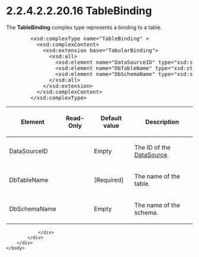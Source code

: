 <html dir="LTR" xmlns:mshelp="http://msdn.microsoft.com/mshelp" xmlns:ddue="http://ddue.schemas.microsoft.com/authoring/2003/5" xmlns:xlink="http://www.w3.org/1999/xlink" xmlns:tool="http://www.microsoft.com/tooltip">
    <head>
        <meta http-equiv="Content-Type" content="text/html; CHARSET=utf-8"></meta>
        <meta name="save" content="history"></meta>
        <title>2.2.4.2.2.20.16 TableBinding</title>
        <xml>
            <mshelp:toctitle title="2.2.4.2.2.20.16 TableBinding"></mshelp:toctitle>
            <mshelp:rltitle title="[MS-SSAS]: TableBinding"></mshelp:rltitle>
            <mshelp:keyword index="A" term="56666f72-7306-4564-9d8d-f6b744a06491"></mshelp:keyword>
            <mshelp:attr name="DCSext.ContentType" value="open specification"></mshelp:attr>
            <mshelp:attr name="AssetID" value="56666f72-7306-4564-9d8d-f6b744a06491"></mshelp:attr>
            <mshelp:attr name="TopicType" value="kbRef"></mshelp:attr>
            <mshelp:attr name="DCSext.Title" value="[MS-SSAS]: TableBinding" />
        </xml>
    </head>
    <body>
        <div id="header">
            <h1 class="heading">2.2.4.2.2.20.16 TableBinding</h1>
        </div>
        <div id="mainSection">
            <div id="mainBody">
                <div id="allHistory" class="saveHistory"></div>
                <div id="sectionSection0" class="section" name="collapseableSection">
                    

<p>The <b>TableBinding</b> complex type represents a binding to
a table.           </p>

<dl>
<dd>
<div><pre>   &lt;xsd:complexType name=&quot;TableBinding&quot; &gt;
     &lt;xsd:complexContent&gt;
       &lt;xsd:extension base=&quot;TabularBinding&quot;&gt;
         &lt;xsd:all&gt;
           &lt;xsd:element name=&quot;DataSourceID&quot; type=&quot;xsd:string&quot; minOccurs=&quot;0&quot;/&gt;
           &lt;xsd:element name=&quot;DbTableName&quot; type=&quot;xsd:string&quot;/&gt;
           &lt;xsd:element name=&quot;DbSchemaName&quot; type=&quot;xsd:string&quot; minOccurs=&quot;0&quot;/&gt;
         &lt;/xsd:all&gt;
       &lt;/xsd:extension&gt;
     &lt;/xsd:complexContent&gt;
   &lt;/xsd:complexType&gt;
</pre></div>
</dd></dl>

<table>
 <thead>
  <tr>
   <th>
   <p>Element</p>
   </th>
   <th>
   <p>Read-Only</p>
   </th>
   <th>
   <p>Default value</p>
   </th>
   <th>
   <p>Description</p>
   </th>
  </tr>
 </thead>
 <tr>
  <td>
  <p>DataSourceID</p>
  </td>
  <td>
  <p> </p>
  </td>
  <td>
  <p>Empty</p>
  </td>
  <td>
  <p>The ID of the <a href="3923a7c5-6a41-444a-ac09-a04db51cd739.html">DataSource</a>.</p>
  </td>
 </tr>
 <tr>
  <td>
  <p>DbTableName</p>
  </td>
  <td>
  <p> </p>
  </td>
  <td>
  <p>[Required]</p>
  </td>
  <td>
  <p>The name of the table.</p>
  </td>
 </tr>
 <tr>
  <td>
  <p>DbSchemaName</p>
  </td>
  <td>
  <p> </p>
  </td>
  <td>
  <p>Empty</p>
  </td>
  <td>
  <p>The name of the schema.</p>
  </td>
 </tr>
</table>

<p> </p>


                </div>
            </div>
        </div>
    </body>
</html>